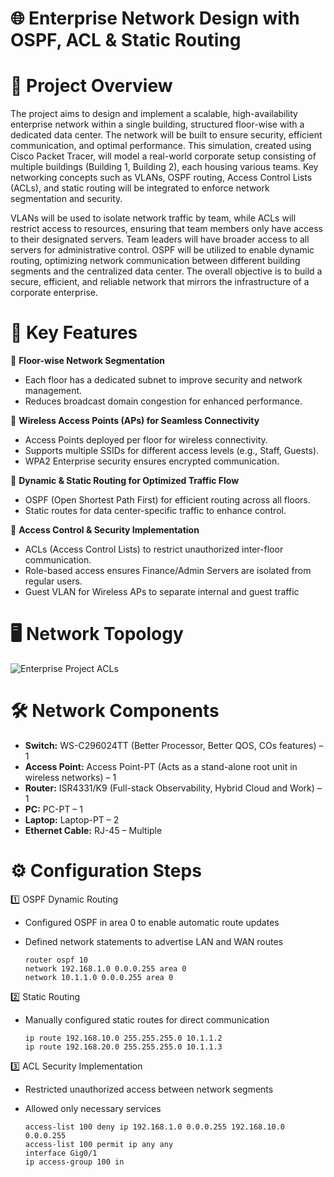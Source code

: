 # 🌐 Enterprise Network Design with OSPF, ACL & Static Routing

# 🚀 Project Overview
The project aims to design and implement a scalable, high-availability enterprise network within a single building, structured floor-wise with a dedicated data center. The network will be built to ensure security, efficient communication, and optimal performance. This simulation, created using Cisco Packet Tracer, will model a real-world corporate setup consisting of multiple buildings (Building 1, Building 2), each housing various teams. Key networking concepts such as VLANs, OSPF routing, Access Control Lists (ACLs), and static routing will be integrated to enforce network segmentation and security.

VLANs will be used to isolate network traffic by team, while ACLs will restrict access to resources, ensuring that team members only have access to their designated servers. Team leaders will have broader access to all servers for administrative control. OSPF will be utilized to enable dynamic routing, optimizing network communication between different building segments and the centralized data center. The overall objective is to build a secure, efficient, and reliable network that mirrors the infrastructure of a corporate enterprise.

# 📌 Key Features

🔹 **Floor-wise Network Segmentation**
  - Each floor has a dedicated subnet to improve security and network management.
  - Reduces broadcast domain congestion for enhanced performance.
  
🔹 **Wireless Access Points (APs) for Seamless Connectivity**
  - Access Points deployed per floor for wireless connectivity.
  - Supports multiple SSIDs for different access levels (e.g., Staff, Guests).
  - WPA2 Enterprise security ensures encrypted communication.

🔹 **Dynamic & Static Routing for Optimized Traffic Flow**
  - OSPF (Open Shortest Path First) for efficient routing across all floors.
  - Static routes for data center-specific traffic to enhance control.

🔹 **Access Control & Security Implementation**
  - ACLs (Access Control Lists) to restrict unauthorized inter-floor communication.
  - Role-based access ensures Finance/Admin Servers are isolated from regular users.
  - Guest VLAN for Wireless APs to separate internal and guest traffic

# 🖥️ Network Topology

![Enterprise Project ACLs](https://github.com/user-attachments/assets/bdb1c7c6-5df0-4962-860b-ef3574dfe5de)

# 🛠️ Network Components

- **Switch:** WS-C296024TT (Better Processor, Better QOS, COs features) – 1
- **Access Point:** Access Point-PT (Acts as a stand-alone root unit in wireless networks) – 1
- **Router:** ISR4331/K9 (Full-stack Observability, Hybrid Cloud and Work) – 1
- **PC:** PC-PT – 1
- **Laptop:** Laptop-PT – 2
- **Ethernet Cable:** RJ-45 – Multiple


# ⚙️ Configuration Steps

1️⃣ OSPF Dynamic Routing

- Configured OSPF in area 0 to enable automatic route updates
- Defined network statements to advertise LAN and WAN routes

      router ospf 10
      network 192.168.1.0 0.0.0.255 area 0
      network 10.1.1.0 0.0.0.255 area 0

2️⃣ Static Routing

- Manually configured static routes for direct communication

      ip route 192.168.10.0 255.255.255.0 10.1.1.2
      ip route 192.168.20.0 255.255.255.0 10.1.1.3

3️⃣ ACL Security Implementation

- Restricted unauthorized access between network segments
- Allowed only necessary services

      access-list 100 deny ip 192.168.1.0 0.0.0.255 192.168.10.0 0.0.0.255
      access-list 100 permit ip any any
      interface Gig0/1
      ip access-group 100 in

